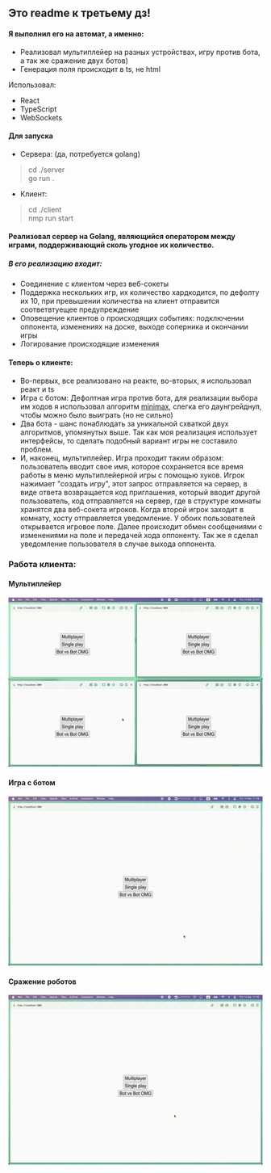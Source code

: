 ## Это readme к третьему дз!

#### Я выполнил его на автомат, а именно:
- Реализовал мультиплейер на разных устройствах, игру против бота, а так же сражение двух ботов)
- Генерация поля происходит в ts, не html

Использовал:
- React
- TypeScript
- WebSockets

#### Для запуска
- Сервера: (да, потребуется golang)

> cd ./server  
> go run .

- Клиент:

> cd ./client   
> nmp run start

#### Реализовал сервер на Golang, являющийся оператором между играми, поддерживающий сколь угодное их количество. 

##### В его реализацию входит: 
- Соединение с клиентом через веб-сокеты
- Поддержка нескольких игр, их количество хардкодится, по дефолту их 10, при превышении количества на клиент отправится соответвтуещее предупреждение
- Оповещение клиентов о происходящих событиях: подключении оппонента, изменениях на доске, выходе соперника и окончании игры
- Логирование происходящие изменения

#### Теперь о клиенте:
- Во-первых, все реализовано на реакте, во-вторых, я использовал реакт и ts
- Игра с ботом:
 Дефолтная игра против бота, для реализации выбора им ходов я использовал алгоритм [minimax](https://www.neverstopbuilding.com/blog/minimax), слегка его даунгрейднул, чтобы можно было выиграть (но не сильно)
- Два бота - шанс понаблюдать за уникальной схваткой двух алгоритмов, упомянутых выше. Так как моя реализация использует интерфейсы, то сделать подобный вариант игры не составило проблем.
- И, наконец, мультиплейер. Игра проходит таким образом: пользователь вводит свое имя, которое сохраняется все время работы в меню мультиплейерной игры с помощью хуков. Игрок нажимает "создать игру", этот запрос отправляется на сервер, в виде ответа возвращается код приглашения, который вводит другой пользователь, код отправляется на сервер, где в структуре комнаты хранятся два веб-сокета игроков. Когда второй игрок заходит в комнату, хосту отправляется уведомление. У обоих пользователей открывается игровое поле. Далее происходит обмен сообщениями с изменениями на поле и передачей хода оппоненту. Так же я сделал уведомление пользователя в случае выхода оппонента. 

### Работа клиента:

#### Мультиплейер

![multypl](./rdmSrc/multy.gif)

#### Игра с ботом

![single](./rdmSrc/single.gif)

#### Сражение роботов

![bots](./rdmSrc/bots.gif)
